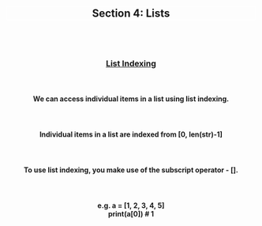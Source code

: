<div align='center'>
<h2 style='border: solid white 1px;'>Section 4: Lists<h2>

<br>
<h3 style='text-decoration: underline;'>List Indexing</h3>
<br>

<h4>We can access individual items in a list using list indexing.</h4>

<br>

<h4>Individual items in a list are indexed from [0, len(str)-1]</h4>

<br>

<h4>To use list indexing, you make use of the subscript operator - [].</h4>

<br>

<h4>
e.g. a = [1, 2, 3, 4, 5]
<br>
     print(a[0]) # 1
</h4>

</div>